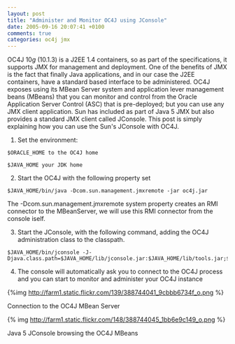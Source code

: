 ```yaml
---
layout: post
title: "Administer and Monitor OC4J using JConsole"
date: 2005-09-16 20:07:41 +0100
comments: true
categories: oc4j jmx
---
```

OC4J 10*g*
(10.1.3) is a J2EE 1.4 containers, so as part of the specifications, it
supports JMX for management and deployment. One of the benefits of JMX
is the fact that finally Java applications, and in our case the J2EE
containers, have a standard based interface to be administered. OC4J
exposes using its MBean Server system and application lever management
beans (MBeans) that you can monitor and control from the Oracle
Application Server Control (ASC) that is pre-deployed; but you can use
any JMX client application. Sun has included as part of Java 5 JMX but
also provides a standard JMX client called JConsole. This post is
simply explaining how you can use the Sun's JConsole with OC4J.

1.  Set the environment:

```
$ORACLE_HOME to the OC4J home

$JAVA_HOME your JDK home
```

2.  Start the OC4J with the following property set

```
$JAVA_HOME/bin/java -Dcom.sun.management.jmxremote -jar oc4j.jar

```
The -Dcom.sun.management.jmxremote system property creates an RMI
connector to the MBeanServer, we will use this RMI connector from the
console iself.

3.  Start the JConsole, with the
following command, adding the OC4J administration class to the
classpath.

```
$JAVA_HOME/bin/jconsole -J-Djava.class.path=$JAVA_HOME/lib/jconsole.jar:$JAVA_HOME/lib/tools.jar;$ORACLE_HOME/lib/adminclient.jar

```
4.  The console will
automatically ask you to connect to the OC4J process and you can start
to monitor and administer your OC4J instance

{%img http://farm1.static.flickr.com/139/388744041_9cbbb6734f_o.png %}

Connection to the OC4J MBean Server

{% img http://farm1.static.flickr.com/148/388744045_1bb6e9c149_o.png %}

Java 5 JConsole browsing the OC4J MBeans
